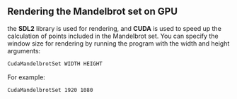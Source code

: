 ## Rendering the Mandelbrot set on GPU
the **SDL2** library is used for rendering, and **CUDA** is used to speed up the calculation of points included in the Mandelbrot set.
You can specify the window size for rendering by running the program with the width and height arguments:
```bash
CudaMandelbrotSet WIDTH HEIGHT
```
For example:
```bash
CudaMandelbrotSet 1920 1080
```
